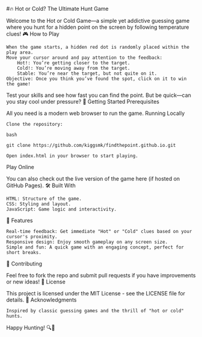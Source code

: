 #🔥 Hot or Cold? The Ultimate Hunt Game

Welcome to the Hot or Cold Game—a simple yet addictive guessing game where you hunt for a hidden point on the screen by following temperature clues!
🎮 How to Play

    When the game starts, a hidden red dot is randomly placed within the play area.
    Move your cursor around and pay attention to the feedback:
        Hot!: You’re getting closer to the target.
        Cold!: You’re moving away from the target.
        Stable: You’re near the target, but not quite on it.
    Objective: Once you think you’ve found the spot, click on it to win the game!

Test your skills and see how fast you can find the point. But be quick—can you stay cool under pressure?
🚀 Getting Started
Prerequisites

All you need is a modern web browser to run the game.
Running Locally

    Clone the repository:

    bash

    git clone https://github.com/kiggsmk/findthepoint.github.io.git

    Open index.html in your browser to start playing.

Play Online

You can also check out the live version of the game here (if hosted on GitHub Pages).
🛠️ Built With

    HTML: Structure of the game.
    CSS: Styling and layout.
    JavaScript: Game logic and interactivity.

🎨 Features

    Real-time feedback: Get immediate "Hot" or "Cold" clues based on your cursor's proximity.
    Responsive design: Enjoy smooth gameplay on any screen size.
    Simple and fun: A quick game with an engaging concept, perfect for short breaks.

🤝 Contributing

Feel free to fork the repo and submit pull requests if you have improvements or new ideas!
📜 License

This project is licensed under the MIT License - see the LICENSE file for details.
👏 Acknowledgments

    Inspired by classic guessing games and the thrill of "hot or cold" hunts.

Happy Hunting! 🔍🎯

